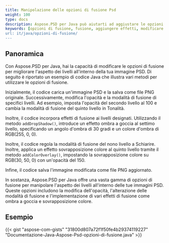 ```yaml
---
title: Manipolazione delle opzioni di fusione Psd
weight: 100
type: docs
description: Aspose.PSD per Java può aiutarti ad aggiustare le opzioni di fusione con un semplice snippet di codice.
keywords: [opzioni di fusione, fusione, aggiungere effetti, modificare opacità, cambiare colore dell'ombra, aggiungere ombra, api psd, java, esempio di codice]
url: it/java/opzioni-di-fusione/
---
```


## **Panoramica**
Con Aspose.PSD per Java, hai la capacità di modificare le opzioni di fusione per migliorare l'aspetto dei livelli all'interno della tua immagine PSD. Di seguito è riportato un esempio di codice Java che illustra vari metodi per utilizzare le opzioni di fusione.

Inizialmente, il codice carica un'immagine PSD e la salva come file PNG originale. Successivamente, modifica l'opacità e la modalità di fusione di specifici livelli. Ad esempio, imposta l'opacità del secondo livello al 100 e cambia la modalità di fusione del quinto livello in Tonalità.

Inoltre, il codice incorpora effetti di fusione ai livelli designati. Utilizzando il metodo `addDropShadow()`, introduce un effetto ombra a goccia al settimo livello, specificando un angolo d'ombra di 30 gradi e un colore d'ombra di RGB(255, 0, 0).

Inoltre, il codice regola la modalità di fusione del nono livello a Schiarire. Inoltre, applica un effetto sovrapposizione colore al quinto livello tramite il metodo `addColorOverlay()`, impostando la sovrapposizione colore su RGB(30, 50, 0) con un'opacità del 150.

Infine, il codice salva l'immagine modificata come file PNG aggiornato.

In sostanza, Aspose.PSD per Java offre una vasta gamma di opzioni di fusione per manipolare l'aspetto dei livelli all'interno delle tue immagini PSD. Queste opzioni includono la modifica dell'opacità, l'alterazione delle modalità di fusione e l'implementazione di vari effetti di fusione come ombra a goccia e sovrapposizione colore.

## **Esempio**
{{< gist "aspose-com-gists" "31800d807a72f1f50fe4b29374119227" "Documentazione-Java-Aspose-Psd-opzioni-di-fusione.java" >}}

